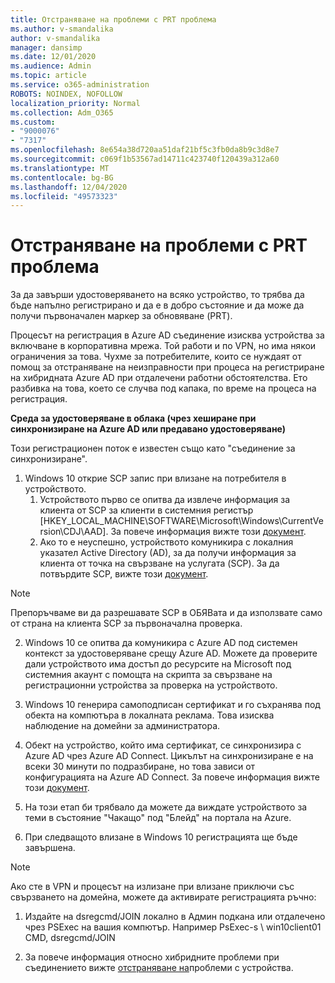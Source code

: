 ```yaml
---
title: Отстраняване на проблеми с PRT проблема
ms.author: v-smandalika
author: v-smandalika
manager: dansimp
ms.date: 12/01/2020
ms.audience: Admin
ms.topic: article
ms.service: o365-administration
ROBOTS: NOINDEX, NOFOLLOW
localization_priority: Normal
ms.collection: Adm_O365
ms.custom:
- "9000076"
- "7317"
ms.openlocfilehash: 8e654a38d720aa51daf21bf5c3fb0da8b9c3d8e7
ms.sourcegitcommit: c069f1b53567ad14711c423740f120439a312a60
ms.translationtype: MT
ms.contentlocale: bg-BG
ms.lasthandoff: 12/04/2020
ms.locfileid: "49573323"
---
```

# <a name="troubleshoot-prt-issue"></a>Отстраняване на проблеми с PRT проблема

За да завърши удостоверяването на всяко устройство, то трябва да бъде напълно регистрирано и да е в добро състояние и да може да получи първоначален маркер за обновяване (PRT).

Процесът на регистрация в Azure AD съединение изисква устройства за включване в корпоративна мрежа. Той работи и по VPN, но има някои ограничения за това. Чухме за потребителите, които се нуждаят от помощ за отстраняване на неизправности при процеса на регистриране на хибридната Azure AD при отдалечени работни обстоятелства. Ето разбивка на това, което се случва под капака, по време на процеса на регистрация.

**Среда за удостоверяване в облака (чрез хеширане при синхронизиране на Azure AD или предавано удостоверяване)**

Този регистрационен поток е известен също като "съединение за синхронизиране".

1. Windows 10 открие SCP запис при влизане на потребителя в устройството.
    1. Устройството първо се опитва да извлече информация за клиента от SCP за клиенти в системния регистър [HKEY_LOCAL_MACHINE\SOFTWARE\Microsoft\Windows\CurrentVersion\CDJ\AAD]. За повече информация вижте този [документ](https://docs.microsoft.com/azure/active-directory/devices/hybrid-azuread-join-control).
    2. Ако то е неуспешно, устройството комуникира с локалния указател Active Directory (AD), за да получи информация за клиента от точка на свързване на услугата (SCP). За да потвърдите SCP, вижте този [документ](https://docs.microsoft.com/azure/active-directory/devices/hybrid-azuread-join-manual#configure-a-service-connection-point). 

> [!NOTE]
> Препоръчваме ви да разрешавате SCP в ОБЯВата и да използвате само от страна на клиента SCP за първоначална проверка.

2. Windows 10 се опитва да комуникира с Azure AD под системен контекст за удостоверяване срещу Azure AD. Можете да проверите дали устройството има достъп до ресурсите на Microsoft под системния акаунт с помощта на скрипта за свързване на регистрационни устройства за проверка на устройството.

3. Windows 10 генерира самоподписан сертификат и го съхранява под обекта на компютъра в локалната реклама. Това изисква наблюдение на домейни за администратора.

4. Обект на устройство, който има сертификат, се синхронизира с Azure AD чрез Azure AD Connect. Цикълът на синхронизиране е на всеки 30 минути по подразбиране, но това зависи от конфигурацията на Azure AD Connect. За повече информация вижте този [документ](https://docs.microsoft.com/azure/active-directory/hybrid/how-to-connect-sync-configure-filtering#organizational-unitbased-filtering).

5. На този етап би трябвало да можете да виждате устройството за теми в състояние "Чакащо" под "Блейд" на портала на Azure.

6. При следващото влизане в Windows 10 регистрацията ще бъде завършена. 

> [!NOTE]
> Ако сте в VPN и процесът на излизане при влизане приключи със свързването на домейна, можете да активирате регистрацията ръчно:
 1. Издайте на dsregcmd/JOIN локално в Админ подкана или отдалечено чрез PSExec на вашия компютър. Например PsExec-s \\ win10client01 CMD, dsregcmd/JOIN

 2. За повече информация относно хибридните проблеми при съединението вижте [отстраняване на](https://techcommunity.microsoft.com/t5/azure-active-directory-identity/azure-ad-mailbag-frequent-questions-about-using-device-based/ba-p/1257344)проблеми с устройства.
